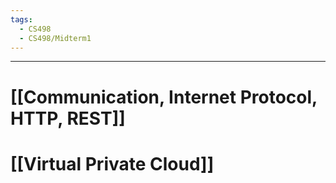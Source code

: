 ```yaml
---
tags:
  - CS498
  - CS498/Midterm1
---
```

---
# [[Communication, Internet Protocol, HTTP, REST]]

# [[Virtual Private Cloud]]
